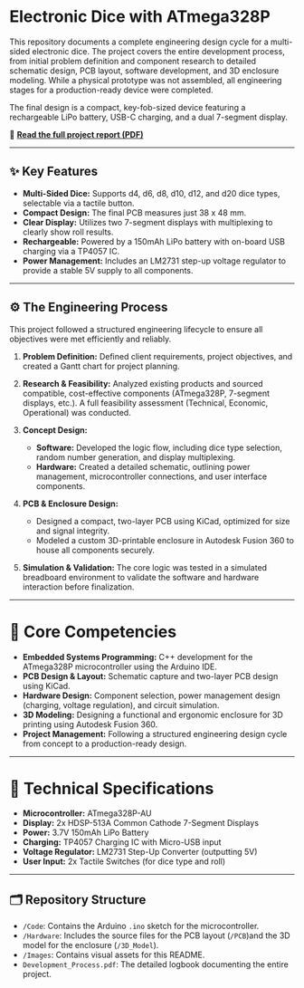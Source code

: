 # Electronic Dice with ATmega328P

This repository documents a complete engineering design cycle for a multi-sided electronic dice. The project covers the entire development process, from initial problem definition and component research to detailed schematic design, PCB layout, software development, and 3D enclosure modeling. While a physical prototype was not assembled, all engineering stages for a production-ready device were completed.

The final design is a compact, key-fob-sized device featuring a rechargeable LiPo battery, USB-C charging, and a dual 7-segment display.

📄 **[Read the full project report (PDF)](./Wildlife%20Detection%20using%20Deep%20Learning.pdf)**

---

## ✨ Key Features

* **Multi-Sided Dice:** Supports d4, d6, d8, d10, d12, and d20 dice types, selectable via a tactile button.
* **Compact Design:** The final PCB measures just 38 x 48 mm.
* **Clear Display:** Utilizes two 7-segment displays with multiplexing to clearly show roll results.
* **Rechargeable:** Powered by a 150mAh LiPo battery with on-board USB charging via a TP4057 IC.
* **Power Management:** Includes an LM2731 step-up voltage regulator to provide a stable 5V supply to all components.

---

## ⚙️ The Engineering Process

This project followed a structured engineering lifecycle to ensure all objectives were met efficiently and reliably.

1. **Problem Definition:** Defined client requirements, project objectives, and created a Gantt chart for project planning.

2. **Research & Feasibility:** Analyzed existing products and sourced compatible, cost-effective components (ATmega328P, 7-segment displays, etc.). A full feasibility assessment (Technical, Economic, Operational) was conducted.

3. **Concept Design:**
   
    * **Software:** Developed the logic flow, including dice type selection, random number generation, and display multiplexing.
    * **Hardware:** Created a detailed schematic, outlining power management, microcontroller connections, and user interface components.

4. **PCB & Enclosure Design:**

    * Designed a compact, two-layer PCB using KiCad, optimized for size and signal integrity.
    * Modeled a custom 3D-printable enclosure in Autodesk Fusion 360 to house all components securely.

5. **Simulation & Validation:** The core logic was tested in a simulated breadboard environment to validate the software and hardware interaction before finalization.

---

# 🚀 Core Competencies

* **Embedded Systems Programming:** C++ development for the ATmega328P microcontroller using the Arduino IDE.
* **PCB Design & Layout:** Schematic capture and two-layer PCB design using KiCad.
* **Hardware Design:** Component selection, power management design (charging, voltage regulation), and circuit simulation.
* **3D Modeling:** Designing a functional and ergonomic enclosure for 3D printing using Autodesk Fusion 360.
* **Project Management:** Following a structured engineering design cycle from concept to a production-ready design.

---

# 🔧 Technical Specifications

* **Microcontroller:** ATmega328P-AU
* **Display:** 2x HDSP-513A Common Cathode 7-Segment Displays
* **Power:** 3.7V 150mAh LiPo Battery
* **Charging:** TP4057 Charging IC with Micro-USB input
* **Voltage Regulator:** LM2731 Step-Up Converter (outputting 5V)
* **User Input:** 2x Tactile Switches (for dice type and roll)

---

## 🗂️ Repository Structure

- `/Code`: Contains the Arduino `.ino` sketch for the microcontroller.
- `/Hardware`: Includes the source files for the PCB layout (`/PCB`)and the 3D model for the enclosure (`/3D_Model`).
- `/Images`: Contains visual assets for this README.
- `Development_Process.pdf`: The detailed logbook documenting the entire project.
